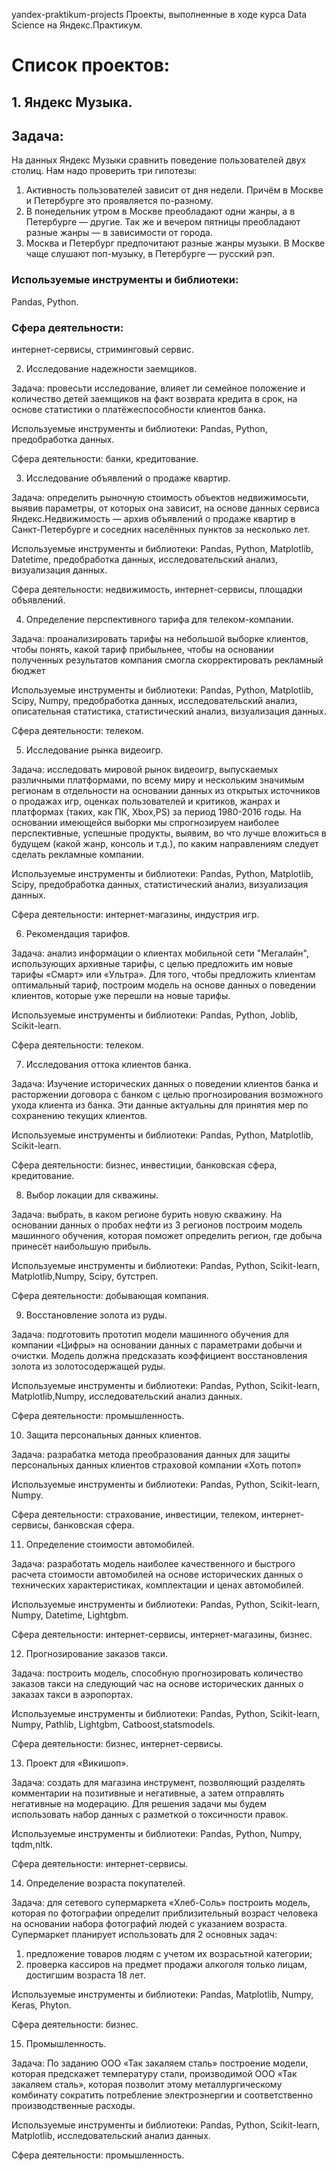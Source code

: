 yandex-praktikum-projects
Проекты, выполненные в ходе курса Data Science на Яндекс.Практикум.

# Список проектов:

## 1. Яндекс Музыка.

## Задача:
На данных Яндекс Музыки сравнить поведение пользователей двух столиц.
Нам надо проверить три гипотезы:
1. Активность пользователей зависит от дня недели. Причём в Москве и Петербурге это проявляется по-разному.
2. В понедельник утром в Москве преобладают одни жанры, а в Петербурге — другие. Так же и вечером пятницы преобладают разные жанры — в зависимости от города. 
3. Москва и Петербург предпочитают разные жанры музыки. В Москве чаще слушают поп-музыку, в Петербурге — русский рэп.

### Используемые инструменты и библиотеки:
Pandas, Python.

### Сфера деятельности:
интернет-сервисы, стриминговый сервис.

2. Исследование надежности заемщиков.

Задача:
провесьти исследование, влияет ли семейное положение и количество детей заемщиков на факт возврата кредита в срок, на основе статистики о платёжеспособности клиентов банка.

Используемые инструменты и библиотеки:
Pandas, Python, предобработка данных.

Сфера деятельности:
банки, кредитование.

3. Исследование объявлений о продаже квартир.

Задача:
определить рыночную стоимость объектов недвижимосьти, выявив параметры, от которых она зависит, на основе данных сервиса Яндекс.Недвижимость — архив объявлений о продаже квартир в Санкт-Петербурге и соседних населённых пунктов за несколько лет.

Используемые инструменты и библиотеки:
Pandas, Python, Matplotlib, Datetime, предобработка данных, исследовательский анализ, визуализация данных.

Сфера деятельности:
недвижимость, интернет-сервисы, площадки объявлений.

4. Определение перспективного тарифа для телеком-компании.

Задача:
проанализировать тарифы на небольшой выборке клиентов, чтобы понять, какой тариф прибыльнее, чтобы на основании полученных результатов компания смогла скорректировать рекламный бюджет

Используемые инструменты и библиотеки:
Pandas, Python, Matplotlib, Scipy, Numpy, предобработка данных, исследовательский анализ, описательная статистика, статистический анализ, визуализация данных.

Сфера деятельности:
телеком.

5. Исследование рынка видеоигр.

Задача:
исследовать мировой рынок видеоигр, выпускаемых различными платформами, по всему миру и нескольким значимым регионам в отдельности на основании данных из открытых источников о продажах игр, оценках пользователей и критиков, жанрах и платформах (таких, как ПК, Xbox,PS) за период 1980-2016 годы. 
   На основании имеющейся выборки мы спрогнозируем наиболее перспективные, успешные продукты, выявим, во что лучше вложиться в будущем (какой жанр, консоль и т.д.), по каким направлениям следует сделать рекламные компании.

Используемые инструменты и библиотеки:
Pandas, Python, Matplotlib, Scipy, предобработка данных, статистический анализ, визуализация данных.

Сфера деятельности:
интернет-магазины, индустрия игр.

6. Рекомендация тарифов.

Задача:
анализ информации о клиентах мобильной сети "Мегалайн", использующих архивные тарифы, с целью предложить им новые тарифы «Смарт» или «Ультра». Для того, чтобы предложить клиентам оптимальный тариф, построим модель на основе данных о поведении клиентов, которые уже перешли на новые тарифы.

Используемые инструменты и библиотеки:
Pandas, Python, Joblib, Scikit-learn.

Сфера деятельности:
телеком.

7. Исследования оттока клиентов банка.

Задача:
Изучение исторических данных о поведении клиентов банка и расторжении договора с банком с целью прогнозирования возможного ухода клиента из банка. Эти данные актуальны для принятия мер по сохранению текущих клиентов.

Используемые инструменты и библиотеки:
Pandas, Python, Matplotlib, Scikit-learn.

Сфера деятельности:
бизнес, инвестиции, банковская сфера, кредитование.

8. Выбор локации для скважины.

Задача:
выбрать, в каком регионе бурить новую скважину. На основании данных о пробах нефти из 3 регионов построим  модель машинного обучения, которая поможет определить регион, где добыча принесёт наибольшую прибыль.

Используемые инструменты и библиотеки:
Pandas, Python, Scikit-learn, Matplotlib,Numpy, Scipy, бутстреп.

Сфера деятельности:
добывающая компания.

9. Восстановление золота из руды.

Задача:
подготовить прототип модели машинного обучения для компании «Цифры» на основании данных с параметрами добычи и очистки. Модель должна предсказать коэффициент восстановления золота из золотосодержащей руды. 

Используемые инструменты и библиотеки:
Pandas, Python, Scikit-learn, Matplotlib,Numpy, исследовательский анализ данных.

Сфера деятельности:
промышленность.


10. Защита персональных данных клиентов.

Задача:
разрабатка метода преобразования данных для защиты персональных данных клиентов страховой компании «Хоть потоп»

Используемые инструменты и библиотеки:
Pandas, Python, Scikit-learn, Numpy.

Сфера деятельности:
страхование, инвестиции, телеком, интернет-сервисы, банковская сфера.

11. Определение стоимости автомобилей.

Задача:
разработать модель наиболее качественного и быстрого расчета стоимости автомобилей на основе исторических данных о технических характеристиках, комплектации и ценах автомобилей.

Используемые инструменты и библиотеки:
Pandas, Python, Scikit-learn, Numpy, Datetime, Lightgbm.

Сфера деятельности:
интернет-сервисы, интернет-магазины, бизнес.

12. Прогнозирование заказов такси.

Задача:
построить модель, способную прогнозировать количество заказов такси на следующий час на основе исторических данных о заказах такси в аэропортах.

Используемые инструменты и библиотеки:
Pandas, Python, Scikit-learn, Numpy, Pathlib, Lightgbm, Catboost,statsmodels.

Сфера деятельности:
бизнес, интернет-сервисы.

13. Проект для «Викишоп».

Задача:
создать для магазина инструмент, позволяющий разделять комментарии на позитивные и негативные, а затем отправлять негативные на модерацию. Для решения задачи мы будем использовать набор данных с разметкой о токсичности правок.

Используемые инструменты и библиотеки:
Pandas, Python, Numpy, tqdm,nltk.

Сфера деятельности:
интернет-сервисы.

14. Определение возраста покупателей.

Задача:
для сетевого супермаркета «Хлеб-Соль» построить модель, которая по фотографии определит приблизительный возраст человека на основании набора  фотографий людей с указанием возраста.
Супермаркет планирует использовать для 2 основных задач:
1. предложение товаров людям с учетом их возрасьтной категории;
2. проверка кассиров на предмет продажи алкоголя только лицам, достигшим возраста 18 лет.

Используемые инструменты и библиотеки:
Pandas, Matplotlib, Numpy, Keras, Phyton.

Сфера деятельности:
бизнес.

15. Промышленность.

Задача:
По заданию ООО «Так закаляем сталь» построение модели, которая предскажет температуру стали, производимой ООО «Так закаляем сталь», которая позволит этому металлургическому комбинату сократить потребление электроэнергии и соответственно производственные расходы.

Используемые инструменты и библиотеки:
Pandas, Python, Scikit-learn, Matplotlib, исследовательский анализ данных.

Сфера деятельности:
промышленность.

